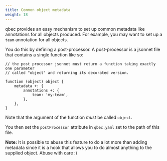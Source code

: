 ```yaml
---
title: Common object metadata
weight: 18
---
```


qbec provides an easy mechanism to set up common metadata like annotations for all objects
produced. For example, you may want to set up a `team` annotation for all objects.

You do this by defining a post-processor. A post-processor is a jsonnet file that contains
a single function like so:

```
// the post processor jsonnet must return a function taking exactly one parameter
// called "object" and returning its decorated version.

function (object) object { 
    metadata +: { 
        annotations +: { 
            team: 'my-team',
        },
    },
}
```

Note that the argument of the function *must* be called `object`.

You then set the `postProcessor` attribute in `qbec.yaml` set to the path of this file.

**Note:** It is possible to abuse this feature to do a lot more than adding metadata since it
is a hook that allows you to do almost anything to the supplied object. Abuse with care :)
